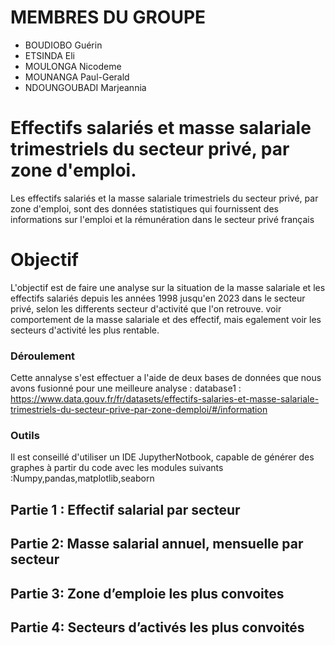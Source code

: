 # MEMBRES DU GROUPE
- BOUDIOBO Guérin 
- ETSINDA Eli 
- MOULONGA Nicodeme
- MOUNANGA Paul-Gerald
- NDOUNGOUBADI Marjeannia

# Effectifs salariés et masse salariale trimestriels du secteur privé, par zone d'emploi.

Les effectifs salariés et la masse salariale trimestriels du secteur privé, par zone d'emploi, sont des données statistiques qui fournissent des informations sur l'emploi et la rémunération dans le secteur privé français

# Objectif 
L'objectif est de faire une analyse sur la situation de la masse salariale et les effectifs salariés depuis les années 1998 jusqu'en 2023 dans le secteur privé, selon les differents secteur d'activité que l'on retrouve. voir comportement de la masse salariale et des effectif, mais egalement voir les secteurs d'activité les plus rentable.

### Déroulement
Cette annalyse s'est effectuer a l'aide de deux bases de données que nous avons fusionné pour une meilleure analyse :
 database1 : https://www.data.gouv.fr/fr/datasets/effectifs-salaries-et-masse-salariale-trimestriels-du-secteur-prive-par-zone-demploi/#/information 

 ### Outils
 Il est conseillé d'utiliser un IDE JupytherNotbook, capable de générer des graphes  à partir du code avec les modules suivants :Numpy,pandas,matplotlib,seaborn

## Partie 1 :  Effectif salarial par secteur

## Partie 2:  Masse salarial annuel, mensuelle par secteur

## Partie 3:  Zone d’emploie les plus convoites 

## Partie 4:  Secteurs d’activés les plus convoités


